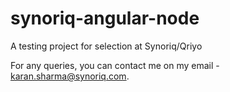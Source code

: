 # synoriq-angular-node
A testing project for selection at Synoriq/Qriyo

For any queries, you can contact me on my email - karan.sharma@synoriq.com.
